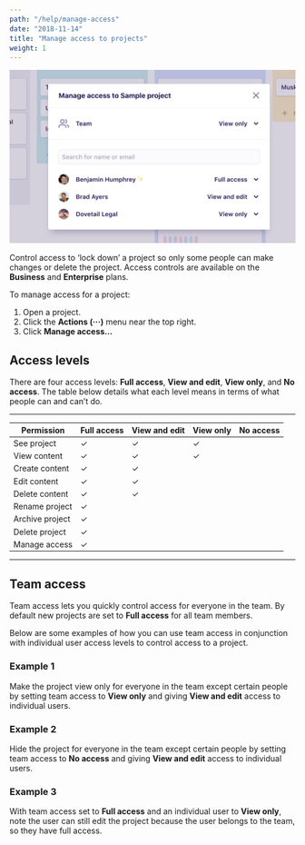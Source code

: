 ```yaml
---
path: "/help/manage-access"
date: "2018-11-14"
title: "Manage access to projects"
weight: 1
---
```


![Screenshot detailing the ‘Manage access’ dialog for a project](./access-dialog.png)

Control access to ‘lock down’ a project so only some people can make changes or delete the project. Access controls are available on the **Business** and **Enterprise** plans.

To manage access for a project:

1.  Open a project.
1.  Click the **Actions (···)** menu near the top right.
1.  Click **Manage access…**

## Access levels

There are four access levels: **Full access**, **View and edit**, **View only**, and **No access**. The table below details what each level means in terms of what people can and can’t do.

---

| Permission      | Full access | View and edit | View only | No access |
| --------------- | ----------- | ------------- | --------- | --------- |
| See project     | ✓           | ✓             | ✓         |           |
| View content    | ✓           | ✓             | ✓         |           |
| Create content  | ✓           | ✓             |           |           |
| Edit content    | ✓           | ✓             |           |           |
| Delete content  | ✓           | ✓             |           |           |
| Rename project  | ✓           |               |           |           |
| Archive project | ✓           |               |           |           |
| Delete project  | ✓           |               |           |           |
| Manage access   | ✓           |               |           |           |

---

## Team access

Team access lets you quickly control access for everyone in the team. By default new projects are set to **Full access** for all team members.

Below are some examples of how you can use team access in conjunction with individual user access levels to control access to a project.

### Example 1

Make the project view only for everyone in the team except certain people by setting team access to **View only** and giving **View and edit** access to individual users.

### Example 2

Hide the project for everyone in the team except certain people by setting team access to **No access** and giving **View and edit** access to individual users.

### Example 3

With team access set to **Full access** and an individual user to **View only**, note the user can still edit the project because the user belongs to the team, so they have full access.
